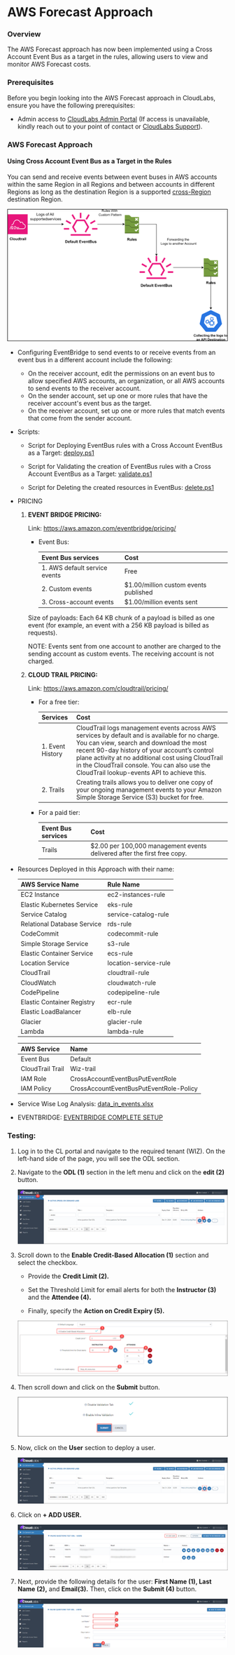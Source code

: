 # AWS Forecast Approach

### Overview

The AWS Forecast approach has now been implemented using a Cross Account Event Bus as a target in the rules, allowing users to view and monitor AWS Forecast costs.   

### Prerequisites

Before you begin looking into the AWS Forecast approach in CloudLabs, ensure you have the following prerequisites:

- Admin access to [CloudLabs Admin Portal](https://admin.cloudlabs.ai/) (If access is unavailable, kindly reach out to your point of contact or [CloudLabs Support](https://docs.cloudlabs.ai/RequestSupport)).

### AWS Forecast Approach

#### Using Cross Account Event Bus as a Target in the Rules

You can send and receive events between event buses in AWS accounts within the same Region in all Regions and between accounts in different Regions as long as the destination Region is a supported [cross-Region](https://docs.aws.amazon.com/eventbridge/latest/userguide/eb-cross-region.html) destination Region.

![](./img/01.png) 

- Configuring EventBridge to send events to or receive events from an event bus in a different account include the following:
  - On the receiver account, edit the permissions on an event bus to allow specified AWS accounts, an organization, or all AWS accounts to send events to the receiver account.
  - On the sender account, set up one or more rules that have the receiver account's event bus as the target.
  - On the receiver account, set up one or more rules that match events that come from the sender account.

- Scripts:
  - Script for Deploying EventBus rules with a Cross Account EventBus as a Target: [deploy.ps1](https://spektrasystems.sharepoint.com/:u:/s/ISVTS/Ec-trXQVEjlNl2oTWUeJ_vgBIy1cFMh0gmPbeu5cAJSmzA?e=c0UFT8) 

  - Script for Validating the creation of EventBus rules with a Cross Account EventBus as a Target: [validate.ps1](https://spektrasystems.sharepoint.com/:u:/s/ISVTS/EdsVS_wGiqtIttct2upWsx8Bfqxt22ZdVVZKBLHJs9T_uA?e=B3Fqxi) 

  - Script for Deleting the created resources in EventBus: [delete.ps1](https://spektrasystems.sharepoint.com/:u:/s/ISVTS/ETjrwT2KG2tFn6kURfJi8rMBP3_twn24K67Q_3_8y7k_iA?e=mrqZQ5) 

- PRICING

  1. **EVENT BRIDGE PRICING:**

     Link: https://aws.amazon.com/eventbridge/pricing/
    
     -  Event Bus:

        | Event Bus services | Cost | 
        |----------|----------|
        | 1. AWS default service events  | Free   |
        | 2. Custom events   | $1.00/million custom events published  | 
        | 3. Cross-account events   | $1.00/million events sent   |

     Size of payloads: Each 64 KB chunk of a payload is billed as one event (for example, an event with a 256 KB payload is billed as requests).

     NOTE: Events sent from one account to another are charged to the sending account as custom events. The receiving account is not charged.

  2. **CLOUD TRAIL PRICING:**

     Link: https://aws.amazon.com/cloudtrail/pricing/

     -  For a free tier:
 
        | Services | Cost | 
        |----------|----------|
        | 1. Event History | CloudTrail logs management events across AWS services by default and is available for no charge. You can view, search and download the most recent 90-day history of your account’s control 	plane activity at no additional cost using CloudTrail in the CloudTrail console. You can also use the CloudTrail lookup-events API to achieve this.|
        | 2. Trails  | Creating trails allows you to deliver one copy of your ongoing management events to your Amazon Simple Storage Service (S3) bucket for free.  |  

        
     -  For a paid tier:

        | Event Bus services | Cost | 
        |----------|----------|
        | Trails  | $2.00 per 100,000 management events delivered after the first free copy.   |
      
- Resources Deployed in this Approach with their name: 

  | AWS Service Name              | Rule Name               |
  |-------------------------------|-------------------------|
  | EC2 Instance                  | ec2-instances-rule      |
  | Elastic Kubernetes Service     | eks-rule                |
  | Service Catalog               | service-catalog-rule    |
  | Relational Database Service    | rds-rule                |
  | CodeCommit                    | codecommit-rule         |
  | Simple Storage Service        | s3-rule                 |
  | Elastic Container Service      | ecs-rule                |
  | Location Service              | location-service-rule   |
  | CloudTrail                    | cloudtrail-rule         |
  | CloudWatch                    | cloudwatch-rule         |
  | CodePipeline                  | codepipeline-rule       |
  | Elastic Container Registry     | ecr-rule                |
  | Elastic LoadBalancer          | elb-rule                |
  | Glacier                       | glacier-rule            |
  | Lambda                        | lambda-rule             |


  | AWS Service        | Name                                   |
  |--------------------|----------------------------------------|
  | Event Bus          | Default                                |
  | CloudTrail Trail   | Wiz-trail                              |
  | IAM Role           | CrossAccountEventBusPutEventRole       |
  | IAM Policy         | CrossAccountEventBusPutEventRole-Policy |

- Service Wise Log Analysis: [data_in_events.xlsx](https://spektrasystems.sharepoint.com/:x:/s/ISVTS/ERf28KRSaxVPoOxVw_VlTz0BUstaCk9rwH0HqCB8RY_OBA?e=wWhVCk) 

- EVENTBRIDGE: [EVENTBRIDGE COMPLETE SETUP](https://spektrasystems.sharepoint.com/:b:/s/ISVTS/Ec0axSGs-eNAu1V-yhxZa5gBNPZZ24UlKBGnuGp7LnV0bQ?e=IVKAC1)

### Testing: 

1. Log in to the CL portal and navigate to the required tenant (WIZ). On the left-hand side of the page, you will see the ODL section.

2. Navigate to the **ODL (1)** section in the left menu and click on the **edit (2)** button.

   ![](./img/02.png)

3. Scroll down to the **Enable Credit-Based Allocation (1)** section and select the checkbox.
   
   - Provide the **Credit Limit (2).**

   - Set the Threshold Limit for email alerts for both the **Instructor (3)** and the **Attendee (4).**

   - Finally, specify the **Action on Credit Expiry (5).**

   ![](./img/03.png)

4. Then scroll down and click on the **Submit** button.

   ![](./img/04.png)

5. Now, click on the **User** section to deploy a user.

   ![](./img/05.png)

6. Click on **+ ADD USER.**

   ![](./img/06.png)

7. Next, provide the following details for the user: **First Name (1), Last Name (2),** and **Email(3).** Then, click on the **Submit (4)** button.

   ![](./img/07.png)
